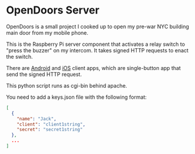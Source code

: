 OpenDoors Server
=================

OpenDoors is a small project I cooked up to open my pre-war NYC building main door from my mobile phone.

This is the Raspberry Pi server component that activates a relay switch to "press the buzzer" on my intercom. It takes signed HTTP requests to enact the switch.

There are [Android](https://github.com/skim1420/open-doors-android) and [iOS](https://github.com/skim1420/open-doors-ios) client apps, which are single-button app that send the signed HTTP request.

This python script runs as cgi-bin behind apache.

You need to add a keys.json file with the following format:

```json
[
  {
    "name": "Jack",
    "client": "client1string",
    "secret": "secret1string"
  },
  ...
]
